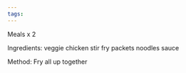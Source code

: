 ```yaml
---
tags:
---
```


Meals x 2

Ingredients:
veggie chicken
stir fry packets
noodles 
sauce

Method:
Fry all up together